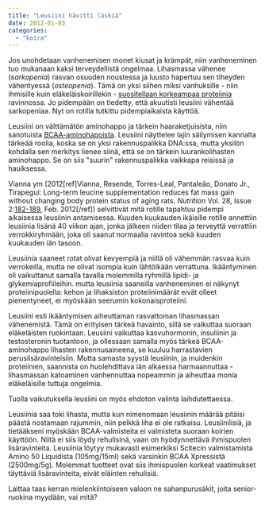 ```yaml
---
title: "Leusiini hävitti läskiä"
date: 2012-01-03
categories: 
  - "koira"
---
```


Jos unohdetaan vanhenemisen monet kiusat ja krämpät, niin vanheneminen tuo mukanaan kaksi terveydellistä ongelmaa. Lihasmassa vähenee (_sarkopenia_) rasvan osuuden noustessa ja luusto hapertuu sen tiheyden vähentyessä (_osteopenia_). Tämä on yksi siihen miksi vanhuksille - niin ihmisille kuin eläkeläiskoirillekin - [suositellaan korkeampaa proteiinia](https://www.katiska.eu/tieto/koira-vanha/vanhuksen-ruokkiminen/ "Vanhuksen ruokkiminen") ravinnossa. Jo pidempään on tiedetty, että akuutisti leusiini vähentää sarkopeniaa. Nyt on rotilla tutkittu pidempiaikaista käyttöä.

<!--more-->

Leusiini on välttämätön aminohappo ja tärkein haaraketjuisista, niin sanotuista [BCAA-aminohapoista](https://www.katiska.eu/ravitsemus/lisaravinteet/proteiinit-lisaravinteina/). Leusiini näyttelee lajin säilymisen kannalta tärkeää roolia, koska se on yksi rakennuspalikka DNA:ssa, mutta yksilön kohdalla sen merkitys lienee siinä, että se on tärkein luurankolihasten aminohappo. Se on siis "suurin" rakennuspalikka vaikkapa reisissä ja hauiksessa.

Vianna ym (2012\[ref\]Vianna, Resende, Torres-Leal, Pantaleão, Donato Jr., Tirapegui: Long-term leucine supplementation reduces fat mass gain without changing body protein status of aging rats. _Nutrition_ Vol. 28, Issue 2:[182-189](http://www.nutritionjrnl.com/article/S0899-9007%2811%2900145-6/abstract), Feb. 2012\[/ref\]) selvittivät mitä rotille tapahtuu pidempi aikaisessa leusiinin antamisessa. Kuuden kuukauden ikäisille rotille annettiin leusiinia lisänä 40 viikon ajan, jonka jälkeen niiden tilaa ja terveyttä verrattiin verrokkiryhmään, joka oli saanut normaalia ravintoa sekä kuuden kuukauden iän tasoon.

Leusiinia saaneet rotat olivat kevyempiä ja niillä oli vähemmän rasvaa kuin verrokeilla, mutta ne olivat isompia kuin lähtöikään verrattuna. Ikääntyminen oli vaikuttanut samalla tavalla molemmilla ryhmillä lipidi- ja glykemiaprofiileihin. mutta leusiinia saaneilla vanheneminen ei näkynyt proteiinipuolella: kehon ja lihaksiston proteiinimäärät eivät olleet pienentyneet, ei myöskään seerumin kokonaisproteiini.

Leusiini esti ikääntymisen aiheuttaman rasvattoman lihasmassan vähenemistä. Tämä on erityisen tärkeä havainto, sillä se vaikuttaa suoraan eläkeläisten ruokintaan. Leusiini vaikuttaa kasvuhormonin, insuliinin ja testosteronin tuotantoon, ja ollessaan samalla myös tärkeä BCAA-aminohappo lihasten rakennusaineena, se kuuluu harrastavien peruslisäravinteisiin. Mutta samasta syystä leusiinin, ja muidenkin proteiinien, saannista on huolehdittava iän alkaessa harmaannuttaa - lihasmassan katoaminen vanhennuttaa nopeammin ja aiheuttaa monia eläkeläisille tuttuja ongelmia.

Tuolla vaikutuksella leusiini on myös ehdoton valinta laihdutettaessa.

Leusiinia saa toki lihasta, mutta kun nimenomaan leusiinin määrää pitäisi päästä nostamaan rajummin, niin pelkkä liha ei ole ratkaisu. Leusiinilisiä, ja tietääkseni myöskään BCAA-valmisteita ei valmisteta suoraan koirien käyttöön. Niitä ei siis löydy rehulisinä, vaan on hyödynnettävä ihmispuolen lisäravinteita. Leusiinia löytyy mukavasti esimerkiksi Scitecin valmistamista Amino 50 Liquidista (105mg/15ml) sekä varsinkin BCAA Xpressistä (2500mg/5g). Molemmat tuotteet ovat siis ihmispuolen korkeat vaatimukset täyttäviä lisäravinteita, eivät eläinten rehulisiä.

Laittaa taas kerran mielenkiintoiseen valoon ne sahanpurusäkit, joita senior-ruokina myydään, vai mitä?
